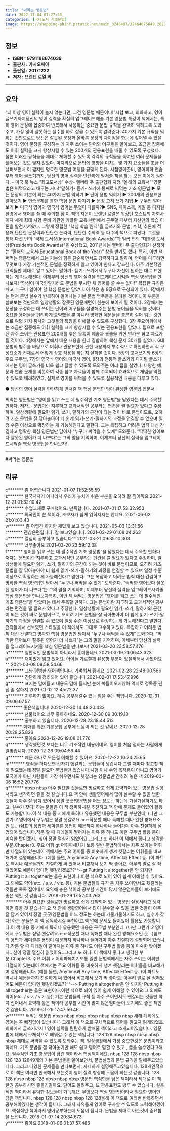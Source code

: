 ```yaml
---
title: "써먹는 영문법"
date: 2022-11-04 07:27:33
categories: [국내도서 기초문법]
image: https://shopping-phinf.pstatic.net/main_3246407/32464075049.20221019150406.jpg
---
```


## **정보**

- **ISBN : 9791188674039**
- **출판사 : 카시오페아**
- **출판일 : 20171222**
- **저자 : 브랜던 로열 외**

------



## **요약**

“더 이상 영어 실력이 늘지 않는다면, 그건 영문법 때문이다!”시험 보고, 회화하고, 영어 글쓰기까지당신의 영어 실력을 확실히 업그레이드해줄 기본 영문법 특강이 책에서는, 특히 영어 문장에 집중하여 반복해서 사용하는 중요한 문법 규칙을 완벽히 익히도록 도와주고, 가장 많이 잘못하는 실수를 바로 잡을 수 있도록 알려준다. 40가지 기본 규칙을 익히는 것만으로도 당신은 잘못된 문장과 올바른 문장의 차이점을 한눈에 짚어낼 수 있을 것이다. 영어 문장을 구성하는 데 자주 쓰이는 단어와 어구들을 알아보고, 조금만 집중해도 어휘 실력을 크게 향상시킬 수 있는 200개의 관용표현을 배울 수 있도록 구성했다. 물론 이러한 규칙들을 제대로 체화할 수 있도록 각각의 규칙들을 녹여낸 여러 문제들을 풀어보는 것도 잊지 않았다. 마지막으로 문법에 영향을 미치는 몇 가지 요소들을 조금 더 살펴보면서 이 짧지만 명료한 영문법 여행을 끝맺게 된다. 시험영어준비, 영어회화 연습부터 영어 글쓰기까지, 당신의 영어 실력을 탄탄하게 받쳐줄 책을 찾는 모든 이에게 권한다. - 미국 북 뉴스 “최고도서상” 수상- 앨버타 주 출판협회 지정 “올해의 교육서”“영문법은 써먹으라고 배우는 거다!”말하기- 듣기- 쓰기에 통째로 써먹는 기초 영문법 ▶ 모든 문장의 기본이 되는 40가지 문법 익히기  ▶ 단어 용법 익히기 ▶ 200개의 관용표현 알아보기 ▶ 연습문제를 통한 핵심 문법 다지기  ▶ 문장 고쳐 쓰기 기법 ▶ 구두법 알아보기 ▶ 미국식 영어와 영국식 영어는 무엇이 다를까?▶ SNS, 페이스북, 메일 등 디지털 환경에서 영어를 쓸 때 주의할 점 이 책의 지은이 브랜던 로열은 워싱턴 포스트의 자회사이자 세계 최대 시험 준비 기관인 카플란 교육 센터에서 근무할 때부터 자신만의 학습 이론을 발전시켜왔다. 그렇게 정립한 “핵심 학습 원칙”을 글쓰기와 문법, 수학, 추론에 적용해 탄탄한 문장력과 탄탄한 논리력, 탄탄한 수학력 등 다수의 책으로 펴냈다. 그것을 통해 다섯 번의 “국제 도서상(International Book Awards)”과 일곱 번의 “대통령 도서상(Presidents Book Awards)”을 수상했고, 2011년에는 앨버타 주 출판협회가 선정하는 “올해의 교육서(Educational Book of the Year)” 상을 받기도 했다. 특히, 이번 책 써먹는 영문법에서 그는 기본의 힘은 단순하면서도 강력하다고 말하며, 언어를 다루려면 무엇보다 가장 기본적인 문법을 정확하게 알고 있어야 한다고 강조한다. 아주 기본적인 규칙들만 제대로 알고 있어도 말하기- 듣기- 쓰기에서 누구나 자신이 원하는 대로 표현하는 게 가능해진다. 이제부터 당신의 영어 실력을 업그레이드시켜줄 핵심 영문법을 만나보자!  “당신이 미국인일지라도 문법을 무시한 채 영어를 쓸 수는 없다!” 복잡한 규칙은 빼고, 누구나 알아야 할 핵심 문법만 담았다. 이 책은 총 8장으로 구성되어 있다. 1장에서는 먼저 문법 실수가 반복하여 일어나는 기본 문법 범주들을 살펴볼 것이다. 이 부분을 살펴보는 것만으로 일상생활의 잘못된 영문패턴이 한눈에 보이게 될 것이다. 2장에서는 문장을 구성하는 데 쓰이는 단어와 어구들을 설명해주는 문법 용어들을 익혀볼 것이다. 중요한 용어들을 편리하게 요약했을 뿐 아니라 명쾌한 예문들을 충분히 실어 읽는 것만으로 여덟 가지 품사와 그것들의 특징을 이해할 수 있도록 구성했다. 3장 주요어휘에서는 조금만 집중해도 어휘 실력을 크게 향상시킬 수 있는 관용표현을 담았다. 팁으로 포함된 자주 쓰이는 관용표현 200개를 엮은 목록이 예습과 복습을 위한 반가운 참고 자료가 될 것이다. 4장에서는 앞에서 배운 내용을 한데 결합하여 핵심 문제 30개를 실었다. 6대 문법의 범주를 바탕으로 어휘나 관용표현에 관한 내용까지 부수적으로 확인하면서 각 구성요소가 전체로서 어떻게 상호 작용을 하는지 살펴볼 것이다. 5장의 고쳐쓰기와 6장의 주요 구두법, 7장의 영국식 영어와 미국식 영어, 8장의 전통적 글쓰기와 디지털 글쓰기에서는 영어 글쓰기를 더욱 쉽고 잘할 수 있도록 도와주는 여러 팁을 실었다. 다양한 예문과 연습 문제를 비롯하여 각종 참고 자료들이 함께 수록되어 효과적으로 개념을 익힐 수 있도록 배려하였고, 실제로 영어를 써먹을 수 있도록 실용적인 내용을 다루고 있다.

● 당신의 영어 실력을 탄탄하게 받쳐줄 책
핵심 문법만 담아 완성한 영문법 입문서

써먹는 영문법은 “영어를 읽고 쓰는 데 필수적인 기초 영문법”을 담았다는 데서 주목할 만하다. 저자는 문법이란 지루하고 교과서적인 공부라는 편견을 깰 필요가 있다고 주장하며, 일상생활에 필요한 읽기, 쓰기, 말하기의 근간이 되는 것이 바로 문법이므로, 오히려 기초 문법을 잘 닦아놓아야 더 쉽게 읽기-쓰기-말하기의 과정을 연결할 수 있으며 일정 수준 이상으로 확장하는 게 가능해진다고 말한다. 그는 복잡하고 어려운 법칙 대신 간결하고 명확한 핵심 영문법만 담아서 “누구나 써먹을 수 있게” 도와준다. “딱딱한 영어보다 잘못된 영어가 더 나쁘다”는 그의 말을 기억하며, 이제부터 당신의 실력을 업그레이드시켜줄 핵심 영문법을 만나보자!



------

#써먹는 영문법


## **리뷰** 

  c******* 좀  어렵습니다 2021-01-07 11:52:55.59 <br/>  z******* 한국저자가 아니라서 우리가 놓치기 쉬운 부분을 오히려 잘 짚어줘요 2021-12-21 01:32:10.42 <br/>  d******* 수업교재로 구매했어요. 만족합니다. 2021-07-01 17:53:32.953 <br/>  z******* 외국인이 쓴 책이라, 초보자가 쉽게 읽혀지지는 않네요. 2021-06-02 21:01:03.43 <br/>  w******* 좀 어렵긴 하지만 재밌게 보고 있습니다. 2021-05-03 13:31:56 <br/>  r******* 괜찮은편입니다. 잘 보고있습니다. 2021-03-29 01:08:24.263 <br/>  c******* 열심히 공부하고 있습니다^^ 2021-03-21 09:35:10.303 <br/>  s******* 너무좋아요 2021-03-20 23:59:12.38 <br/>  f******* 영어를 읽고 쓰는 데 필수적인 기초 영문법”을 담았다는 데서 주목할 만하다. 저자는 문법이란 지루하고 교과서적인 공부라는 편견을 깰 필요가 있다고 주장하며, 일상생활에 필요한 읽기, 쓰기, 말하기의 근간이 되는 것이 바로 문법이므로, 오히려 기초 문법을 잘 닦아놓아야 더 쉽게 읽기-쓰기-말하기의 과정을 연결할 수 있으며 일정 수준 이상으로 확장하는 게 가능해진다고 말한다. 그는 복잡하고 어려운 법칙 대신 간결하고 명확한 핵심 영문법만 담아서 “누구나 써먹을 수 있게” 도와준다. “딱딱한 영어보다 잘못된 영어가 더 나쁘다”는 그의 말을 기억하며, 이제부터 당신의 실력을 업그레이드시켜줄 핵심 영문법을 만나보자특히, 이번 책 써먹는 영문법은 “영어를 읽고 쓰는 데 필수적인 기초 영문법”을 담았다는 데서 주목할 만하다. 그는 문법이란 지루하고 교과서적인 공부라는 편견을 깰 필요가 있다고 주장한다. 일상생활에 필요한 읽기, 쓰기, 말하기의 근간이 되는 것이 바로 문법이므로, 오히려 기초 문법을 잘 닦아놓아야 더 쉽게 읽기-쓰기-말하기의 과정을 연결할 수 있으며 일정 수준 이상으로 확장하는 게 가능해진다고 말한다. 전작들에서 선보였던 스타일을 이 책에서도 그대로 고수하고 있다. 복잡하고 어려운 법칙 대신 간결하고 명확한 핵심 영문법만 담아서 “누구나 써먹을 수 있게” 도와준다. “딱딱한 영어보다 잘못된 영어가 더 나쁘다”는 그의 말을 기억하며, 이제부터 당신의 실력을 업그레이드시켜줄 핵심 영문법을 만나보자! 2021-03-20 23:58:57.476 <br/>  h******* 일반적인 문법책이 아니라서 흥미롭네요 2021-03-19 21:06:43.323 <br/>  a******* 재미있게 읽고 있어요. 아이들 가르칠깨 유용항 부분이 있을꺼해서 사봤어요^^ 2021-03-08 09:58:54.66 <br/>  d******* 그냥 평범한 영어책입니다. 가벼워서 좋네요. 2021-02-28 22:48:00.566 <br/>  b******* 간단하게 정리되어 있어 좋습니다 2021-02-01 17:53:47.996 <br/>  g******* 표지는 맘에들고 내용도 맘에  들지만 눈에 쏙들어오지않아  억지로 정독중 
편집 좀 잘하지 2021-01-12 12:45:22.37 <br/>  q******* 지루하지 않아요. 계속 공부해갈수 있는 힘을 주는 책입니다. 2020-12-31 09:06:07.57 <br/>  t******* 좋은책입니다! 2020-12-30 14:48:20.433 <br/>  c******* 선물했어요.너무 좋아하네요. 2020-12-30 09:30:19.18 <br/>  b******* 공부하고 있습니다. 2020-12-28 23:18:44.513 <br/>  j******* 회화를 위한 기본문법 공부에 도움이 되는 것 같네요. 2020-12-28 20:28:25.826 <br/>  c******* 좋아요 2020-12-26 19:08:01.776 <br/>  q******* 생각했던것 보다는 너무 기초적인 내용이네요. 영어를 처음 접하는 사람에게 알맞습니다. 2020-12-26 09:04:59.44 <br/>  g******* 예문 하나로 모든걸 이해할 수 있어요. 2020-12-22 10:24:25.65 <br/>  m******* 영작을 하다보면  갑자기 헷갈리는 문법들이 생깁니다.그럴 때마다 참고할 책이 필요했는데 정말 필요한 문법들만 있습니다.시험 이나 수험 목적용이 아니고 영어가 모국어가 아닌 사람들이 가장 쉬우면서도 헷갈리는 영문법만 간추려 놓은 책 2019-03-06 16:52:20.776 <br/>  q******* nbsp
nbsp
아주 필요한 것들로만 명료하고 쉽게 요약되어 있는 영문법 실용서라고 생각하면 좋을 것 같습니다.요 책 안에 생활영어에서 많이 실수할 수 있을 법한 것들이 아주 잘 담겨 있어서 정말 굿굿!영문법을 어느 정도는 하는데 가물가물하기도 하고, 실수가 잦다! 하는 분들은 이 책 정독하시길 추천하고.책 안에 문제도 들어있어 활용도 가능합니다.이 책 내용 중 저에게 특히나 유용했던 내용은 구두법 부분인데, (나만 그런가..? 영어에서 구두법은 정말 헷갈려요.ㅠㅠ작문할 때나 독해할 때나 완전 방해요소인 듯...)쉼표의 용법과 세미콜론 용법이 예문까지 하나하나 들어가며 아주 친절하게 설명되어 있습니다.작문 할 때 디테일이 떨어지는 이유 중 하나도 이런 구두법 활용 등이 미숙한 탓이겠지.. 싶어 정말 열심히 읽었어요..그리고 또 하나! 이 책에서 좋다고 생각한 부분.Chapter3. 주요 어휘 gt 어휘파헤치기
보통 일반 문법책에서는 자주 쓰이는 어휘만 나열되어 있는데이 책에서는 주요 어휘들 중 비슷하게 생겨 헷갈리는 어휘들을 비교해가며 설명해줍니다. (예를 들면, Anytime과 Any time, Affect과 Effect 등..)이 파트도 역시나 예문들까지 친절하게 써 있어서 비교해서 보기 딱 좋아요. 아무리 말로 잘 적혀있어도 예문이 없다면 헷갈리겠죠??^^--gt Putting it altogether은 안 되지만 Putting it all together는 옳은 표현이다.이런 식으로 되어 있어 쉽게 이해할 수 있어요.그 외에도 약어(etc. / s.v. / viz. 등), 기본 문법들의 규칙 등 자주 쓰이면서도 헷갈리는 것들만 콕콕 집어내서 요약해 놓은 책이라 공부할 시간이 많지 않은엄마들이 보기에도 좋은 책인 것 같습니다. 2018-01-29 17:52:03.263 <br/>  l******* 아주 필요한 것들로만 명료하고 쉽게 요약되어 있는 영문법 실용서라고 생각하면 좋을 것 같습니다.요 책 안에 생활영어에서 많이 실수할 수 있을 법한 것들이 아주 잘 담겨 있어서 정말 굿굿!영문법을 어느 정도는 하는데 가물가물하기도 하고, 실수가 잦다! 하는 분들은 이 책 정독하시길 추천하고.책 안에 문제도 들어있어 활용도 가능합니다.이 책 내용 중 저에게 특히나 유용했던 내용은 구두법 부분인데, (나만 그런가..? 영어에서 구두법은 정말 헷갈려요.ㅠㅠ작문할 때나 독해할 때나 완전 방해요소인 듯...)쉼표의 용법과 세미콜론 용법이 예문까지 하나하나 들어가며 아주 친절하게 설명되어 있습니다.작문 할 때 디테일이 떨어지는 이유 중 하나도 이런 구두법 활용 등이 미숙한 탓이겠지.. 싶어 정말 열심히 읽었어요..그리고 또 하나! 이 책에서 좋다고 생각한 부분.Chapter3. 주요 어휘 > 어휘파헤치기보통 일반 문법책에서는 자주 쓰이는 어휘만 나열되어 있는데이 책에서는 주요 어휘들 중 비슷하게 생겨 헷갈리는 어휘들을 비교해가며 설명해줍니다. (예를 들면, Anytime과 Any time, Affect과 Effect 등..)이 파트도 역시나 예문들까지 친절하게 써 있어서 비교해서 보기 딱 좋아요. 아무리 말로 잘 적혀있어도 예문이 없다면 헷갈리겠죠??^^--> Putting it altogether은 안 되지만 Putting it all together는 옳은 표현이다.이런 식으로 되어 있어 쉽게 이해할 수 있어요.그 외에도 약어(etc. / s.v. / viz. 등), 기본 문법들의 규칙 등 자주 쓰이면서도 헷갈리는 것들만 콕콕 집어내서 요약해 놓은 책이라 공부할 시간이 많지 않은엄마들이 보기에도 좋은 책인 것 같습니다. 2018-01-29 17:47:50.46 <br/>  w******* 써먹는 영문법
nbsp
nbsp
nbsp
nbsp
nbsp
nbsp
nbsp
새해 계획에도 영어는 꼭 빠짐없이 있습니다 )
그래서 이 책으로 구체적으로 영어를 알고자 읽게되었죠.
회화에서 글쓰기까지 ! 영어 실력을 탄탄하게 받쳐줄 책이라고 소개되어있습니다.
영문법에 대해서 구체적으로 배워갈 수 있는 책입니다.
128
128
nbsp
nbsp
nbsp
nbsp
nbsp
제대로 써먹을 수 있도록 도와주는 책.
일상생활에서 가장 중요한것은 문법이라고 하네요.
기초 문법을 잘 닦아놓기만 해도 쉽고 영어로 말할 수 있고 , 글을 쓸수있다고해요.
필수적인 기초 영문법이 담긴 책이라서 핵심책이에요.
nbsp
128
128
nbsp
nbsp
128
128
12849개의 기본 문법들을 알아보면서, 문법설명과 문법 규칙을 말해주고있습니다.
그리고 다양한 문제들을 만나보면서, 자세하게 설명해주고있습니다.
128개인적으로 이 책은 여러번 반복해서 보는것이
영어 실력 향상에 도움이 되는것 같습니다.
128
128
nbsp
nbsp
128
nbsp
nbsp
nbsp
영문법 핵심만을 담은 책이라서 제대로 이 책 한권 공부하시면 좋을거같아요.
단어도 알려주고, 또 관용표현도 뱅루 수 있습니다.
실용적인 책이라서 유익한 정보들이 가득해요.
무엇보다 핵심 영문법이라서 필요한 영어만 담은 책입니다.
nbsp
128
128
nbsp
nbsp
128
128올해 이 책으로 여러번 반복하면서 공부해야겠다는 생각이 듭니다.
그래서 자유롭게 영어로 구사할 수 있도록 노력해야겠어요.
핵심적인 책이라서 영어공부하는데 도움이 됩니다.
문법을 제대로 아는것이 중요함을 느낍니다. 2018-01-07 14:20:34.673 <br/>  y******* 좋아요 2018-01-06 01:37:57.486 <br/>